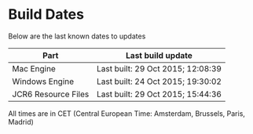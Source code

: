 # Build Dates

Below are the last known dates to updates

Part | Last build update
-----|-----
Mac Engine | Last built: 29 Oct 2015; 12:08:39
Windows Engine | Last built: 24 Oct 2015; 19:30:02
JCR6 Resource Files | Last built: 29 Oct 2015; 15:44:36
All times are in CET (Central European Time: Amsterdam, Brussels, Paris, Madrid)



